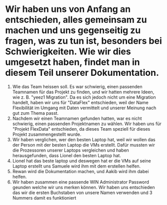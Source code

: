 # Wir haben uns von Anfang an entschieden, alles gemeinsam zu machen und uns gegenseitig zu fragen, was zu tun ist, besonders bei Schwierigkeiten. Wie wir dies umgesetzt haben, findet man in diesem Teil unserer Dokumentation.

1. Wie das Team heissen soll. Es war schwierig, einen passenden Teamnamen für das Projekt zu finden, und wir hatten mehrere Ideen, wie z. B. "yeez1 Migration". Da es sich jedoch nicht um eine Migration handelt, haben wir uns für "DataFlex" entschieden, weil der Name Flexibilität im Umgang mit Daten vermittelt und unserer Meinung nach gut zum Thema passt.
2. Nachdem wir einen Teamnamen gefunden hatten, war es nicht schwierig, einen passenden Projektnamen zu wählen. Wir haben uns für "Projekt FlexData" entschieden, da dieses Team speziell für dieses Projekt zusammengestellt wurde.
3. Wir haben verglichen, wer den besten Laptop hat, weil wir wollen das der Person mit der besten Laptop die VMs erstellt. Dafür mussten wir die Prozessoren unserer Laptops vergleichen und haben herausgefunden, dass Lionel den besten Laptop hat.
4. Lionel hat das beste laptop und deswegen hat er die  VMs auf seine Laptop erstellt uns Samuele wird ihm mit dem erstellen helfen.
5. Rewan wird die Dokumentation machen, und Aakib wird ihm dabei helfen.
6. Wir haben zusammen eine passende WIN Administrator Password geunden welche wir uns merken können. Wir haben uns entschieden das wir die ersten Buchstaben von unsere Namen verwenden und 3 Nummers damit es funktioniert

